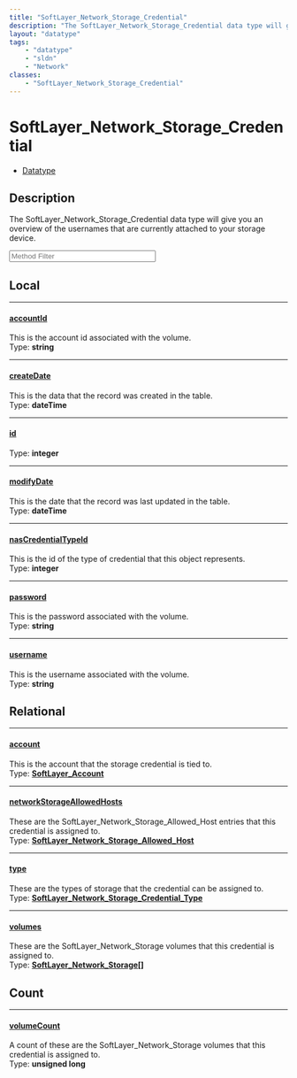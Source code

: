 ```yaml
---
title: "SoftLayer_Network_Storage_Credential"
description: "The SoftLayer_Network_Storage_Credential data type will give you an overview of the usernames that are currently attache... "
layout: "datatype"
tags:
    - "datatype"
    - "sldn"
    - "Network"
classes:
    - "SoftLayer_Network_Storage_Credential"
---
```


# SoftLayer_Network_Storage_Credential
<div id='service-datatype'>
    <ul id='sldn-reference-tabs'>
        <li id='datatype'> <a href='/reference/datatypes/SoftLayer_Network_Storage_Credential' >Datatype</a></li>
    </ul>
</div>

## Description 
The SoftLayer_Network_Storage_Credential data type will give you an overview of the usernames that are currently attached to your storage device. 





<!-- Service Filer BEGIN -->
<div class="view-filters">
        <div class="clearfix">
            <div class="search-input-box">
                <input placeholder="Method Filter" onkeyup="titleSearch(inputId='prop-input', divId='properties', elementClass='prop-row')" 
                    type="text" id="prop-input" value="" size="30" maxlength="128" class="form-text">
            </div>
        </div>
</div>
<!-- Service Filer END -->

<div id="properties" class="content">
<div id="localProperties" class="prop-content" >

## Local
-----
[accountId]: #accountid
#### [accountId]
This is the account id associated with the volume.   
<span class="type-label">Type: </span>**string**

-----
[createDate]: #createdate
#### [createDate]
This is the data that the record was created in the table.   
<span class="type-label">Type: </span>**dateTime**

-----
[id]: #id
#### [id]
  
<span class="type-label">Type: </span>**integer**

-----
[modifyDate]: #modifydate
#### [modifyDate]
This is the date that the record was last updated in the table.   
<span class="type-label">Type: </span>**dateTime**

-----
[nasCredentialTypeId]: #nascredentialtypeid
#### [nasCredentialTypeId]
This is the id of the type of credential that this object represents.   
<span class="type-label">Type: </span>**integer**

-----
[password]: #password
#### [password]
This is the password associated with the volume.   
<span class="type-label">Type: </span>**string**

-----
[username]: #username
#### [username]
This is the username associated with the volume.   
<span class="type-label">Type: </span>**string**

</div>
<!-- LOCAL PROPERTY END -->

<div id="relationalProperties"  class="prop-content" >

## Relational
-----
[account]: #account
#### [account]
This is the account that the storage credential is tied to.  
<span class="type-label">Type: </span>**<a href='/reference/datatypes/SoftLayer_Account'>SoftLayer_Account </a>**

-----
[networkStorageAllowedHosts]: #networkstorageallowedhosts
#### [networkStorageAllowedHosts]
These are the SoftLayer_Network_Storage_Allowed_Host entries that this credential is assigned to.  
<span class="type-label">Type: </span>**<a href='/reference/datatypes/SoftLayer_Network_Storage_Allowed_Host'>SoftLayer_Network_Storage_Allowed_Host </a>**

-----
[type]: #type
#### [type]
These are the types of storage that the credential can be assigned to.  
<span class="type-label">Type: </span>**<a href='/reference/datatypes/SoftLayer_Network_Storage_Credential_Type'>SoftLayer_Network_Storage_Credential_Type </a>**

-----
[volumes]: #volumes
#### [volumes]
These are the SoftLayer_Network_Storage volumes that this credential is assigned to.  
<span class="type-label">Type: </span>**<a href='/reference/datatypes/SoftLayer_Network_Storage'>SoftLayer_Network_Storage[] </a>**


## Count

-----
[volumeCount]: #volumecount
#### [volumeCount]
A count of these are the SoftLayer_Network_Storage volumes that this credential is assigned to.   
<span class="type-label">Type: </span>**unsigned long**

</div>


